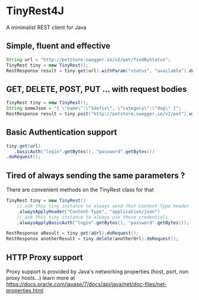 # TinyRest4J

A minimalist REST client for Java
 
## Simple, fluent and effective

```java 
String url = "http://petstore.swagger.io/v2/pet/findByStatus";
TinyRest tiny = new TinyRest();
RestResponse result = tiny.get(url).withParam("status", "available").doRequest();
```

## GET, DELETE, POST, PUT ... with request bodies

```java 
TinyRest tiny = new TinyRest();
String someJson = "{ \"name\":\"Idefix\", \"category\":\"dog\" }";
RestResponse result = tiny.post("http://petstore.swagger.io/v2/pet").withBody(someJson).doRequest();
```

## Basic Authentication support

```java
tiny.get(url)
   .basicAuth("login".getBytes(), "password".getBytes())
.doRequest();
```

## Tired of always sending the same parameters ?

There are convenient methods on the TinyRest class for that

```java
TinyRest tiny = new TinyRest()
    // ask this tiny instance to always send that Content-Type header
    .alwaysApplyHeader("Content-Type", "application/json")
    // ask this tiny instance to always use these credentials
    .alwaysApplyBasicAuth("login".getBytes(), "password".getBytes());

RestResponse aResult = tiny.get(aUrl).doRequest();
RestResponse anotherResult = tiny.delete(anotherUrl).doRequest();
```

## HTTP Proxy support

Proxy support is provided by Java's networking properties (host, port, non proxy hosts...)  learn more at https://docs.oracle.com/javase/7/docs/api/java/net/doc-files/net-properties.html
